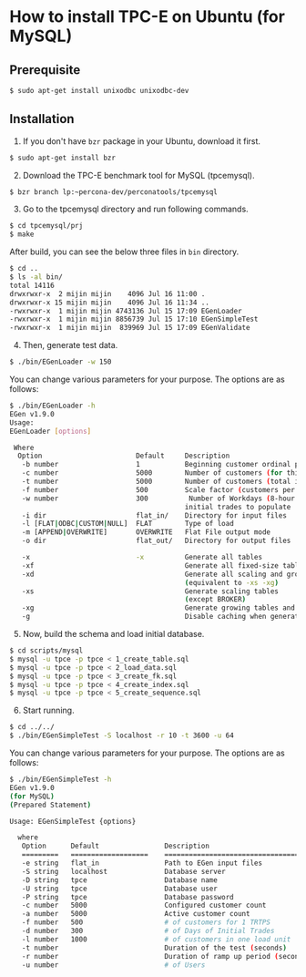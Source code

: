 # How to install TPC-E on Ubuntu (for MySQL)

## Prerequisite

```bash
$ sudo apt-get install unixodbc unixodbc-dev
```

## Installation

1. If you don't have `bzr` package in your Ubuntu, download it first.

```bash
$ sudo apt-get install bzr
```

2. Download the TPC-E benchmark tool for MySQL (tpcemysql).

```bash
$ bzr branch lp:~percona-dev/perconatools/tpcemysql
```

3. Go to the tpcemysql directory and run following commands.

```bash
$ cd tpcemysql/prj
$ make
```

After build, you can see the below three files in `bin` directory.

```bash
$ cd ..
$ ls -al bin/
total 14116
drwxrwxr-x  2 mijin mijin    4096 Jul 16 11:00 .
drwxrwxr-x 15 mijin mijin    4096 Jul 16 11:34 ..
-rwxrwxr-x  1 mijin mijin 4743136 Jul 15 17:09 EGenLoader
-rwxrwxr-x  1 mijin mijin 8856739 Jul 15 17:10 EGenSimpleTest
-rwxrwxr-x  1 mijin mijin  839969 Jul 15 17:09 EGenValidate
```

4. Then, generate test data.

```bash
$ ./bin/EGenLoader -w 150
```

You can change various parameters for your purpose. The options are as follows:

```bash
$ ./bin/EGenLoader -h
EGen v1.9.0
Usage:
EGenLoader [options] 

 Where
  Option                       Default     Description
   -b number                   1           Beginning customer ordinal position
   -c number                   5000        Number of customers (for this instance)
   -t number                   5000        Number of customers (total in the database)
   -f number                   500         Scale factor (customers per 1 tpsE)
   -w number                   300          Number of Workdays (8-hour days) of 
                                           initial trades to populate
   -i dir                      flat_in/    Directory for input files
   -l [FLAT|ODBC|CUSTOM|NULL]  FLAT        Type of load
   -m [APPEND|OVERWRITE]       OVERWRITE   Flat File output mode
   -o dir                      flat_out/   Directory for output files

   -x                          -x          Generate all tables
   -xf                                     Generate all fixed-size tables
   -xd                                     Generate all scaling and growing tables
                                           (equivalent to -xs -xg)
   -xs                                     Generate scaling tables
                                           (except BROKER)
   -xg                                     Generate growing tables and BROKER
   -g                                      Disable caching when generating growing tables
```

5. Now, build the schema and load initial database.

```bash
$ cd scripts/mysql
$ mysql -u tpce -p tpce < 1_create_table.sql
$ mysql -u tpce -p tpce < 2_load_data.sql
$ mysql -u tpce -p tpce < 3_create_fk.sql
$ mysql -u tpce -p tpce < 4_create_index.sql
$ mysql -u tpce -p tpce < 5_create_sequence.sql
```

6. Start running.

```bash
$ cd ../../
$ ./bin/EGenSimpleTest -S localhost -r 10 -t 3600 -u 64
```

You can change various parameters for your purpose. The options are as follows:

```bash
$ ./bin/EGenSimpleTest -h
EGen v1.9.0
(for MySQL)
(Prepared Statement)

Usage: EGenSimpleTest {options}

  where
   Option      Default                Description
   =========   ===================    =============================================
   -e string   flat_in                Path to EGen input files
   -S string   localhost              Database server
   -D string   tpce                   Database name
   -U string   tpce                   Database user
   -P string   tpce                   Database password
   -c number   5000                   Configured customer count
   -a number   5000                   Active customer count
   -f number   500                    # of customers for 1 TRTPS
   -d number   300                    # of Days of Initial Trades
   -l number   1000                   # of customers in one load unit
   -t number                          Duration of the test (seconds)
   -r number                          Duration of ramp up period (seconds)
   -u number                          # of Users
```
